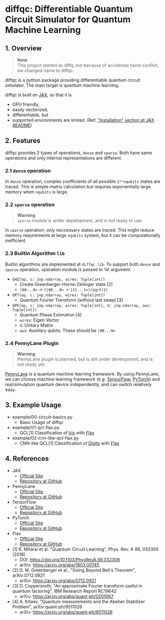 # diffqc: Differentiable Quantum Circuit Simulator for Quantum Machine Learning

## 1. Overview
> **Note**  
> This project started as diffq, but because of accidental name conflict,
> we changed name to diffqc.

diffqc is a python package providing differentiable quantum circuit simulator.
The main target is quantum machine learning.

diffqc is built on [JAX](https://jax.readthedocs.io/en/latest/), so
that it is
* GPU friendly,
* easily vectorized,
* differentiable, but
* supported environments are limited. (Ref.
["Installation" section at JAX README](https://github.com/google/jax#installation))

## 2. Features
diffqc provides 2 types of operations, `dense` and `sparse`. Both have
same operations and only internal representations are different.

### 2.1 `dense` operation
In `dense` operation, complex coefficients of all possible
`2**nqubits` states are traced. This is simple matrix calculation but
requires exponentially large memory when `nqubits` is large.

### 2.2 `sparse` operation

> **Warning**  
> `sparse` module is under depelopment, and is not ready to use.

In `sparse` operation, only neccessary states are traced. This might
reduce memory requirements at large `nqubits` system, but it can be
computationally inefficient.

### 2.3 Builtin Algorithm `lib`
Builtin algorithms are implemented at `diffqc.lib`. To support both
`dense` and `sparse` operation, operation module is passed to 1st
argument.


* `GHZ(op, c: jnp.ndarray, wires: Tuple[int])`
  * Create Greenberger-Horne-Zeilinger state [2]
  * `|00...0>` -> `(|00...0> + |11...1>)/sqrt(2)`
* `QFT(op, c: jnp.ndarray, wires: Tuple[int])`
  * Quantum Fourier Transform (without last swap) [3]
* `QPE(op, c: jnp.ndarray, wires: Tuple[int], U: jnp.ndarray, aux: Tuple[int])`
  * Quantum Phase Estimation [4]
  * `wires`: Eigen Vector
  * `U`: Unitary Matrix
  * `aux`: Auxiliary qubits. These should be `|00...0>`.


### 2.4 PennyLane Plugin

> **Warning**  
> PennyLane plugin is planned, but is still under development, and is not ready yet.

[PennyLane](https://pennylane.ai/) is a quantum machine learning
framework. By using PennyLane, we can choose machine learning
framework (e.g. [TensorFlow](https://www.tensorflow.org/),
[PyTorch](https://pytorch.org/)) and real/simulation quantum device
independently, and can switch relatively easy.

## 3. Example Usage
- example/00-circuit-basics.py
  - Basic Usage of diffqc
- example/01-qcl-flax.py
  - QCL[1] Classification of [Iris](https://scikit-learn.org/stable/datasets/toy_dataset.html#iris-dataset) with [Flax](https://flax.readthedocs.io/en/latest/index.html)
- example/02-cnn-like-qcl-flax.py
  - CNN-like QCL[1] Classification of [Digits](https://scikit-learn.org/stable/datasets/toy_dataset.html#digits-dataset) with [Flax](https://flax.readthedocs.io/en/latest/index.html)


## 4. References
- JAX
  - [Official Site](https://jax.readthedocs.io/en/latest/)
  - [Repository at GitHub](https://github.com/google/jax)
- PennyLane
  - [Official Site](https://pennylane.ai/)
  - [Repository at GitHub](https://github.com/PennyLaneAI/pennylane)
- TensorFlow
  - [Official Site](https://www.tensorflow.org/)
  - [Repository at GitHub](https://github.com/tensorflow/tensorflow)
- PyTorch
  - [Official Site](https://pytorch.org/)
  - [Repository at GitHub](https://github.com/pytorch/pytorch)
- Flax
  - [Official Site](https://flax.readthedocs.io/en/latest/index.html)
  - [Repository at GitHub](https://github.com/google/flax)
- [1] K. Mitarai et al. "Quantum Circuit Learning", Phys. Rev. A 98, 032309 (2018)
  - DOI: https://doi.org/10.1103/PhysRevA.98.032309
  - arXiv: https://arxiv.org/abs/1803.00745
- [2] D. M. Greenberger et al., "Going Beyond Bell's Theorem", arXiv:0712.0921
  - arXiv: https://arxiv.org/abs/0712.0921
- [3] D. Coppersmith, "An approximate Fourier transform useful in quantum factoring",
  IBM Research Report RC19642
  - arXiv: https://arxiv.org/abs/quant-ph/0201067
- [4] A. Kitaev, "Quantum measurements and the Abelian Stabilizer Problem",
  arXiv:quant-ph/9511026
  - arXiv: https://arxiv.org/abs/quant-ph/9511026
